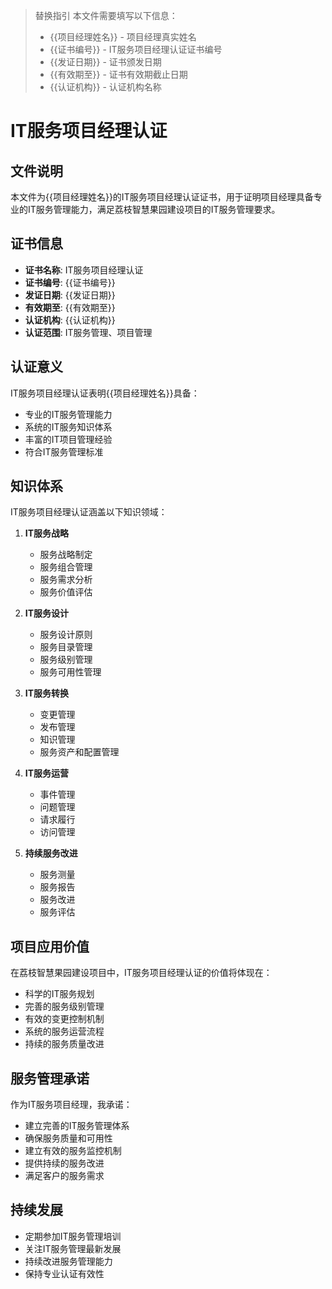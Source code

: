 > 替换指引
> 本文件需要填写以下信息：
> - {{项目经理姓名}} - 项目经理真实姓名
> - {{证书编号}} - IT服务项目经理认证证书编号
> - {{发证日期}} - 证书颁发日期
> - {{有效期至}} - 证书有效期截止日期
> - {{认证机构}} - 认证机构名称

# IT服务项目经理认证

## 文件说明
本文件为{{项目经理姓名}}的IT服务项目经理认证证书，用于证明项目经理具备专业的IT服务管理能力，满足荔枝智慧果园建设项目的IT服务管理要求。

## 证书信息
- **证书名称**: IT服务项目经理认证
- **证书编号**: {{证书编号}}
- **发证日期**: {{发证日期}}
- **有效期至**: {{有效期至}}
- **认证机构**: {{认证机构}}
- **认证范围**: IT服务管理、项目管理

## 认证意义
IT服务项目经理认证表明{{项目经理姓名}}具备：
- 专业的IT服务管理能力
- 系统的IT服务知识体系
- 丰富的IT项目管理经验
- 符合IT服务管理标准

## 知识体系
IT服务项目经理认证涵盖以下知识领域：
1. **IT服务战略**
   - 服务战略制定
   - 服务组合管理
   - 服务需求分析
   - 服务价值评估

2. **IT服务设计**
   - 服务设计原则
   - 服务目录管理
   - 服务级别管理
   - 服务可用性管理

3. **IT服务转换**
   - 变更管理
   - 发布管理
   - 知识管理
   - 服务资产和配置管理

4. **IT服务运营**
   - 事件管理
   - 问题管理
   - 请求履行
   - 访问管理

5. **持续服务改进**
   - 服务测量
   - 服务报告
   - 服务改进
   - 服务评估

## 项目应用价值
在荔枝智慧果园建设项目中，IT服务项目经理认证的价值将体现在：
- 科学的IT服务规划
- 完善的服务级别管理
- 有效的变更控制机制
- 系统的服务运营流程
- 持续的服务质量改进

## 服务管理承诺
作为IT服务项目经理，我承诺：
- 建立完善的IT服务管理体系
- 确保服务质量和可用性
- 建立有效的服务监控机制
- 提供持续的服务改进
- 满足客户的服务需求

## 持续发展
- 定期参加IT服务管理培训
- 关注IT服务管理最新发展
- 持续改进服务管理能力
- 保持专业认证有效性

